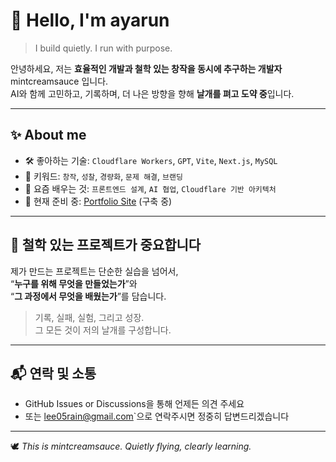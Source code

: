 # 👋 Hello, I'm ayarun

> I build quietly. I run with purpose.

안녕하세요, 저는 **효율적인 개발과 철학 있는 창작을 동시에 추구하는 개발자** mintcreamsauce 입니다.  
AI와 함께 고민하고, 기록하며, 더 나은 방향을 향해 **날개를 펴고 도약 중**입니다.

---

## ✨ About me


- 🛠️ 좋아하는 기술: `Cloudflare Workers`, `GPT`, `Vite`, `Next.js`, `MySQL`
- 📌 키워드: `창작`, `성찰`, `경량화`, `문제 해결`, `브랜딩`
- 🌱 요즘 배우는 것: `프론트엔드 설계`, `AI 협업`, `Cloudflare 기반 아키텍처`
- 🛫 현재 준비 중: [Portfolio Site](https://mintcreamsauce.pages.dev) (구축 중)

---

## 🧪 철학 있는 프로젝트가 중요합니다

제가 만드는 프로젝트는 단순한 실습을 넘어서,  
“**누구를 위해 무엇을 만들었는가**”와  
“**그 과정에서 무엇을 배웠는가**”를 담습니다.

> 기록, 실패, 실험, 그리고 성장.  
> 그 모든 것이 저의 날개를 구성합니다.

---

## 📬 연락 및 소통

- GitHub Issues or Discussions을 통해 언제든 의견 주세요
- 또는 lee05rain@gmail.com`으로 연락주시면 정중히 답변드리겠습니다

---

🕊️ *This is mintcreamsauce. Quietly flying, clearly learning.*
